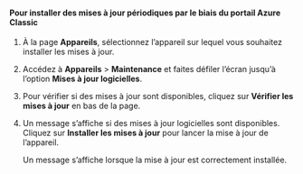 <!--author=SharS last changed: 9/17/15-->

#### Pour installer des mises à jour périodiques par le biais du portail Azure Classic

1. À la page **Appareils**, sélectionnez l’appareil sur lequel vous souhaitez installer les mises à jour.

2. Accédez à **Appareils** > **Maintenance** et faites défiler l’écran jusqu’à l’option **Mises à jour logicielles**.

3. Pour vérifier si des mises à jour sont disponibles, cliquez sur **Vérifier les mises à jour** en bas de la page.

4. Un message s’affiche si des mises à jour logicielles sont disponibles. Cliquez sur **Installer les mises à jour** pour lancer la mise à jour de l’appareil.

    Un message s’affiche lorsque la mise à jour est correctement installée.

<!---HONumber=AcomDC_0128_2016-->